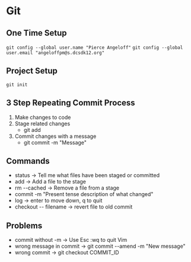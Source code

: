 # Git

## One Time Setup

` git config --global user.name "Pierce Angeloff" `
` git config --global user.email "angeloffpm@s.dcsdk12.org" `

## Project Setup

` git init `

## 3 Step Repeating Commit Process
1. Make changes to code
2. Stage related changes
    * git add
3. Commit changes with a message
    * git commit -m "Message"

## Commands

* status -> Tell me what files have been staged or committed
* add -> Add a file to the stage
* rm --cached -> Remove a file from a stage
* commit -m "Present tense description of what changed"
* log -> enter to move down, q to quit
* checkout -- filename -> revert file to old commit

## Problems
* commit without -m -> Use Esc :wq to quit Vim
* wrong message in commit -> git commit --amend -m "New message"
* wrong commit -> git checkout COMMIT_ID
